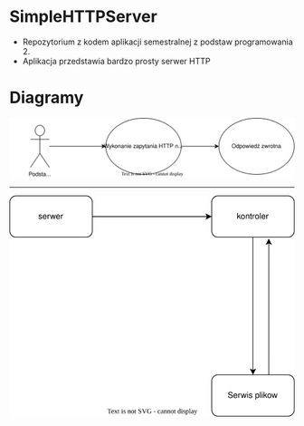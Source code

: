 # SimpleHTTPServer
* Repozytorium z kodem aplikacji semestralnej z podstaw programowania 2. 
* Aplikacja przedstawia bardzo prosty serwer HTTP


# Diagramy
![uzycie](uzycie.drawio.svg)

---

![komunikacja](komunikacja.drawio.svg)
